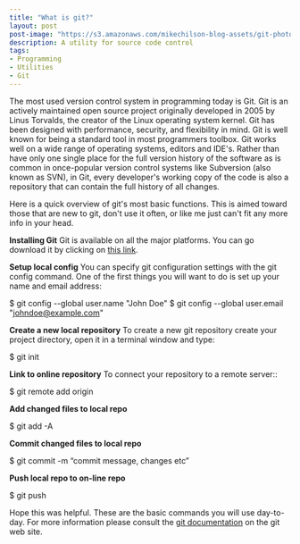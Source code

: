 ```yaml
---
title: "What is git?"
layout: post
post-image: "https://s3.amazonaws.com/mikechilson-blog-assets/git-photo-52608.jpeg"
description: A utility for source code control
tags:
- Programming
- Utilities
- Git
---
```


The most used version control system in programming today is Git. Git is an actively maintained open source project originally developed in 2005 by Linus Torvalds, the creator of the Linux operating system kernel. Git has been designed with performance, security, and flexibility in mind. Git is well known for being a standard tool in most programmers toolbox. Git works well on a wide range of operating systems, editors and IDE's. Rather than have only one single place for the full version history of the software as is common in once-popular version control systems like Subversion (also known as SVN), in Git, every developer's working copy of the code is also a repository that can contain the full history of all changes.

Here is a quick overview of git's most basic functions. This is aimed toward those that are new to git, don't use it often, or like me just can't fit any more info in your head. 

**Installing Git**
Git is available on all the major platforms. You can go download it by clicking on [this link](https://git-scm.com/).
 
**Setup local config**
You can specify git configuration settings with the git config command. One of the first things you will want to do is set up your name and email address:

$ git config --global user.name "John Doe" 
$ git config --global user.email "johndoe@example.com"


**Create a new local repository**
To create a new git repository create your project directory, open it in a terminal window and type:

$ git init

 

**Link to online repository**
To connect your repository to a remote server::

$ git remote add origin <server>

 

**Add changed files to local repo**

$ git add -A

 

**Commit changed files to local repo**

$ git commit -m “commit message, changes etc”

 

**Push local repo to on-line repo**

$ git push

Hope this was helpful. These are the basic commands you will use day-to-day. For more information please consult the [git documentation](https://git-scm.com/docs) on the git web site.